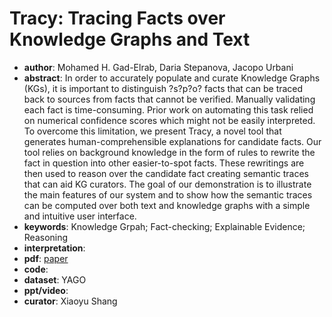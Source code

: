 # Tracy: Tracing Facts over Knowledge Graphs and Text
- **author**: Mohamed H. Gad-Elrab, Daria Stepanova, Jacopo Urbani   
- **abstract**: In order to accurately populate and curate Knowledge Graphs (KGs), it is important to distinguish ?s?p?o? facts that can be traced back to sources from facts that cannot be verified. Manually validating each fact is time-consuming. Prior work on automating this task relied on numerical confidence scores which might not be easily interpreted. To overcome this limitation, we present Tracy, a novel tool that generates human-comprehensible explanations for candidate facts. Our tool relies on background knowledge in the form of rules to rewrite the fact in question into other easier-to-spot facts. These rewritings are then used to reason over the candidate fact creating semantic traces that can aid KG curators. The goal of our demonstration is to illustrate the main features of our system and to show how the semantic traces can be computed over both text and knowledge graphs with a simple and intuitive user interface. 
- **keywords**: Knowledge Grpah; Fact-checking; Explainable Evidence; Reasoning
- **interpretation**: 
- **pdf**: [paper](https://people.mpi-inf.mpg.de/~gadelrab/downloads/WWW2019/Tracy_preprint.pdf)
- **code**:
- **dataset**: YAGO
- **ppt/video**:
- **curator**: Xiaoyu Shang 

